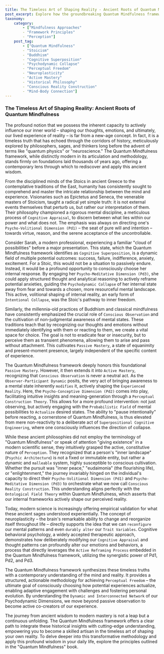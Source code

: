 ```yaml
---
title: The Timeless Art of Shaping Reality - Ancient Roots of Quantum Mindfulness
post_excerpt: Explore how the groundbreaking Quantum Mindfulness framework builds upon millennia of ancient wisdom. From Stoic philosophy to Eastern contemplative practices, discover the historical roots of our innate capacity to actively shape internal experience and, ultimately, our perceived reality.
taxonomy:
    category:
        - ["Mindfulness Approaches"
        - "Framework Principles"
        - "Perception"]
    post_tag:
        - ["Quantum Mindfulness"
        - "Stoicism"
        - "Buddhism"
        - "Cognitive Superposition"
        - "Psychodynamic Collapse"
        - "Perceptual Freedom"
        - "Neuroplasticity"
        - "Active Mastery"
        - "Historical Philosophy"
        - "Conscious Reality Construction"
        - "Mind-Body Connection"]
---
```

### The Timeless Art of Shaping Reality: Ancient Roots of Quantum Mindfulness

The profound notion that we possess the inherent capacity to actively influence our inner world – shaping our thoughts, emotions, and ultimately, our lived experience of reality – is far from a new-age concept. In fact, it is a timeless truth that has echoed through the corridors of history, meticulously explored by philosophers, sages, and thinkers long before the advent of terms like "quantum physics" or "neuroscience." The Quantum Mindfulness framework, while distinctly modern in its articulation and methodology, stands firmly on foundations laid thousands of years ago, offering a contemporary lens through which to rediscover and apply this ancient wisdom.

From the disciplined minds of the Stoics in ancient Greece to the contemplative traditions of the East, humanity has consistently sought to comprehend and master the intricate relationship between the mind and experience. Visionaries such as Epictetus and Seneca, the venerable masters of Stoicism, taught a radical yet simple truth: it is not external events themselves that perturb us, but rather our interpretation of them. Their philosophy championed a rigorous mental discipline, a meticulous process of `Cognitive Appraisal`, to discern between what lies within our power and what does not. The emphasis was always on directing one's `Psycho-Volitional Dimension (Pd1)` – the seat of pure will and intention – towards virtue, reason, and the serene acceptance of the uncontrollable.

Consider Sarah, a modern professional, experiencing a familiar "cloud of possibilities" before a major presentation. This state, which the Quantum Mindfulness framework identifies as `Cognitive Superposition`, is a dynamic field of multiple potential outcomes: success, failure, indifference, anxiety, excitement. For a Stoic, this would not be a situation to passively endure. Instead, it would be a profound opportunity to consciously choose her internal response. By engaging her `Psycho-Meditative Dimension (Pd3)`, she could apply structured thought and analytical reasoning to actively reframe potential anxieties, guiding the `Psychodynamic Collapse` of her internal state away from fear and towards a chosen, more resourceful mental landscape. This active, volitional shaping of internal reality, an early form of `Intentional Collapse`, was the Stoic's pathway to inner freedom.

Similarly, the millennia-old practices of Buddhism and classical mindfulness have consistently emphasized the crucial role of `Conscious Observation` and the cultivation of non-judgmental awareness of mental states. These traditions teach that by recognizing our thoughts and emotions without immediately identifying with them or reacting to them, we create a vital space for choice. The goal is not to eradicate fear or insecurity, but to perceive them as transient phenomena, allowing them to arise and pass without attachment. This cultivates `Passive Mastery`, a state of equanimity and present-moment presence, largely independent of the specific content of experience.

The Quantum Mindfulness framework deeply honors this foundational `Passive Mastery`. However, it then extends it into `Active Mastery`, recognizing that `Conscious Observation` is never a neutral act. As the `Observer-Participant Dynamic` posits, the very act of bringing awareness to a mental state inherently `modifies` it, actively shaping the `Experienced Reality`. Here, the `Psycho-Conceptive Dimension (Pd2)` comes into play, facilitating intuitive insights and meaning-generation through a `Perceptual Construction Theory`. This allows for a more profound intervention: not just observing, but actively engaging with the `Probabilistic Field` of mental possibilities to `Actualize` desired states. The ability to "pause intentionally" before reacting, a cornerstone of Quantum Mindfulness, is thus elevated from mere non-reactivity to a deliberate act of `Superpositional Cognitive Engineering`, where one consciously influences the direction of collapse.

While these ancient philosophies did not employ the terminology of "Quantum Mindfulness" or speak of attention "giving existence" in a modern scientific sense, they intuitively grasped the active, constitutive nature of `Perception`. They recognized that a person's "inner landscape" (`Psychic Architecture`) is not a fixed or immutable entity, but rather a dynamic and `malleable` system, highly susceptible to conscious cultivation. Whether the pursuit was "inner peace," "eudaimonia" (the flourishing life), or "enlightenment," the journey invariably hinged on the individual's capacity to direct their `Psycho-Volitional Dimension (Pd1)` and `Psycho-Meditative Dimension (Pd3)` to orchestrate what we now call `Conscious Reality Construction`. This understanding aligns perfectly with the `Ontological Field Theory` within Quantum Mindfulness, which asserts that our internal frameworks actively shape our perceived reality.

Today, modern science is increasingly offering empirical validation for what these ancient sages understood experientially. The concept of neuroplasticity – the brain's remarkable ability to change and reorganize itself throughout life – directly supports the idea that we can `reconfigure` our mental patterns and even `durably alter` our `Trait Variables`. Cognitive behavioral psychology, a widely accepted therapeutic approach, demonstrates how deliberately modifying our `Cognitive Appraisal` and thought patterns can profoundly alter our emotions and behaviors, a process that directly leverages the `Active Reframing Process` embedded in the Quantum Mindfulness framework, utilizing the synergistic power of Pd1, Pd2, and Pd3.

The Quantum Mindfulness framework synthesizes these timeless truths with a contemporary understanding of the mind and reality. It provides a structured, actionable methodology for achieving `Perceptual Freedom` – the ultimate goal of consciously choosing how potential experiences actualize, enabling adaptive engagement with challenges and fostering personal evolution. By understanding the `Dynamic and Interconnected Network` of our Psychodynamic Dimensions, we move beyond passive observation to become active co-creators of our experience.

The journey from ancient wisdom to modern mastery is not a leap but a continuous unfolding. The Quantum Mindfulness framework offers a clear path to integrate these historical insights with cutting-edge understanding, empowering you to become a skilled artisan in the timeless art of shaping your own reality. To delve deeper into this transformative methodology and apply this profound wisdom in your daily life, explore the principles outlined in the "Quantum Mindfulness" book.